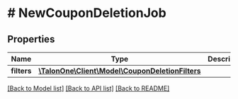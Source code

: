 # # NewCouponDeletionJob

## Properties

Name | Type | Description | Notes
------------ | ------------- | ------------- | -------------
**filters** | [**\TalonOne\Client\Model\CouponDeletionFilters**](CouponDeletionFilters.md) |  | 

[[Back to Model list]](../../README.md#documentation-for-models) [[Back to API list]](../../README.md#documentation-for-api-endpoints) [[Back to README]](../../README.md)


